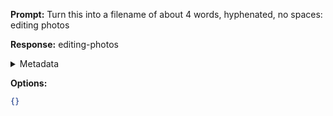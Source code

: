**Prompt:**
Turn this into a filename of about 4 words, hyphenated, no spaces: editing photos 

**Response:**
editing-photos

<details><summary>Metadata</summary>

- Duration: 908 ms
- Datetime: 2023-10-24T11:42:48.667533
- Model: gpt-3.5-turbo-0613

</details>

**Options:**
```json
{}
```

